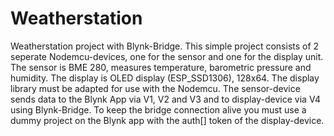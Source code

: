 # Weatherstation
Weatherstation project with Blynk-Bridge.
This simple project consists of 2 seperate Nodemcu-devices, one for the sensor and one for the display unit.
The sensor is BME 280, measures temperature, barometric pressure and humidity.
The display is OLED display (ESP_SSD1306), 128x64. The display library must be adapted for use with the Nodemcu.
The sensor-device sends data to the Blynk App via V1, V2 and V3 and to display-device via V4 using Blynk-Bridge.
To keep the bridge connection alive you must use a dummy project on the Blynk app with the auth[] token of the display-device.
